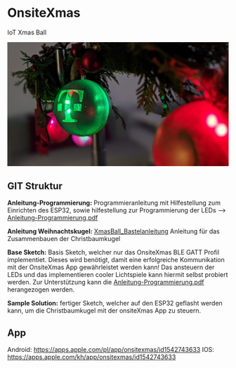 # OnsiteXmas
IoT Xmas Ball

![alt text](images/OnsiteXmas.jpg)

## GIT Struktur

**Anleitung-Programmierung:** Programmieranleitung mit Hilfestellung zum Einrichten des ESP32, sowie hilfestellung zur Programmierung der LEDs --> [Anleitung-Programmierung.pdf](Anleitung-Programmierung.pdf)

**Anleitung Weihnachtskugel:** [XmasBall_Bastelanleitung](Anleitung%20Weihnachtskugel_%20OnsiteWeihanchtsfeier.pdf) Anleitung für das Zusammenbauen der Christbaumkugel

**Base Sketch:** Basis Sketch, welcher nur das OnsiteXmas BLE GATT Profil implementiet. Dieses wird benötigt, damit eine erfolgreiche Kommunikation mit der OnsiteXmas App gewährleistet werden kann! Das ansteuern der LEDs und das implementieren cooler Lichtspiele kann hiermit selbst probiert werden. Zur Unterstützung kann die [Anleitung-Programmierung.pdf](Anleitung-Programmierung.pdf) herangezogen werden.

**Sample Solution:** fertiger Sketch, welcher auf den ESP32 geflasht werden kann, um die Christbaumkugel mit der onsiteXmas App zu steuern.

## App

Android: https://apps.apple.com/pl/app/onsitexmas/id1542743633
IOS: https://apps.apple.com/kh/app/onsitexmas/id1542743633
